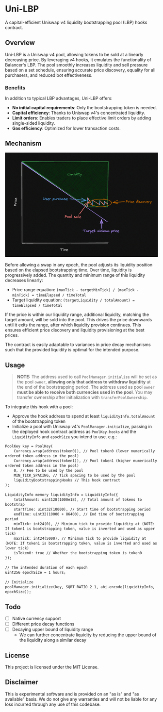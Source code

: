 # Uni-LBP

A capital-efficient Uniswap v4 liquidity bootstrapping pool (LBP) hooks contract.

## Overview

Uni-LBP is a Uniswap v4 pool, allowing tokens to be sold at a linearly decreasing price. By leveraging v4 hooks, it emulates the functionality of Balancer's LBP. The pool smoothly increases liquidity and sell pressure based on a set schedule, ensuring accurate price discovery, equality for all purchasers, and reduced bot effectiveness.

### Benefits

In addition to typical LBP advantages, Uni-LBP offers:

- **No initial capital requirements**: Only the bootstrapping token is needed.
- **Capital efficiency**: Thanks to Uniswap v4's concentrated liquidity.
- **Limit orders**: Enables traders to place effective limit orders by adding single-sided liquidity.
- **Gas efficiency**: Optimized for lower transaction costs.

## Mechanism

![Diagram](./diagram.png)

Before allowing a swap in any epoch, the pool adjusts its liquidity position based on the elapsed bootstrapping time. Over time, liquidity is progressively added. The quantity and minimum range of this liquidity decreases linearly:

- Price range equation: `(maxTick - targetMinTick) / (maxTick - minTick) = timeElapsed / timeTotal`
- Target liquidity equation: `(targetLiquidity / totalAmount) = timeElapsed / timeTotal`

If the price is within our liquidity range, additional liquidity, matching the target amount, will be sold into the pool. This drives the price downwards until it exits the range, after which liquidity provision continues. This ensures efficient price discovery and liquidity provisioning at the best prices.

The contract is easily adaptable to variances in price decay mechanisms such that the provided liquidity is optimal for the intended purpose.

## Usage

> **NOTE:** The address used to call `PoolManager.initialize` will be set as the pool `owner`, **allowing only that address to withdraw liquidity** at the end of the bootstrapping period. The address used as pool `owner` **must be able to receive both currencies used in the pool**. You may transfer ownership after initialization with `transferPoolOwnership`.

To integrate this hook with a pool:
- Approve the hook address to spend at least `liquidityInfo.totalAmount` of the bootstrapping token
- Initialize a pool with Uniswap v4's `PoolManager.initialize`, passing in the deployed hook contract address as `PoolKey.hooks` and the `LiquidityInfo` and `epochSize` you intend to use. e.g.:

```solidity
PoolKey key = PoolKey(
    Currency.wrap(address(token0)), // Pool token0 (lower numerically ordered token address in the pool)
    Currency.wrap(address(token1)), // Pool token1 (higher numerically ordered token address in the pool)
    0, // Fee to be used by the pool
    MIN_TICK_SPACING, // Tick spacing to be used by the pool
    liquidityBootstrappingHooks // This hook contract
);

LiquidityInfo memory liquidityInfo = LiquidityInfo({
    totalAmount: uint128(1000e18), // Total amount of tokens to bootstrap
    startTime: uint32(10000), // Start time of bootstrapping period
    endTime: uint32(10000 + 86400), // End time of bootstrapping period
    minTick: int24(0), // Minimum tick to provide liquidity at (NOTE: If token1 is bootstrapping token, value is inverted and used as upper tick)
    maxTick: int24(5000), // Minimum tick to provide liquidity at (NOTE: If token1 is bootstrapping token, value is inverted and used as lower tick)
    isToken0: true // Whether the bootstrapping token is token0
});

// The intended duration of each epoch
uint256 epochSize = 1 hours;

// Initialize
poolManager.initialize(key, SQRT_RATIO_2_1, abi.encode(liquidityInfo, epochSize));
```

## Todo

- [ ] Native currency support
- [ ] Different price decay functions
- [ ] Decaying upper bound of liquidity range
    - We can further concentrate liquidity by reducing the upper bound of the liquidity along a similar decay

## License

This project is licensed under the MIT License.

## Disclaimer

This is experimental software and is provided on an "as is" and "as available" basis. We do not give any warranties and will not be liable for any loss incurred through any use of this codebase.
